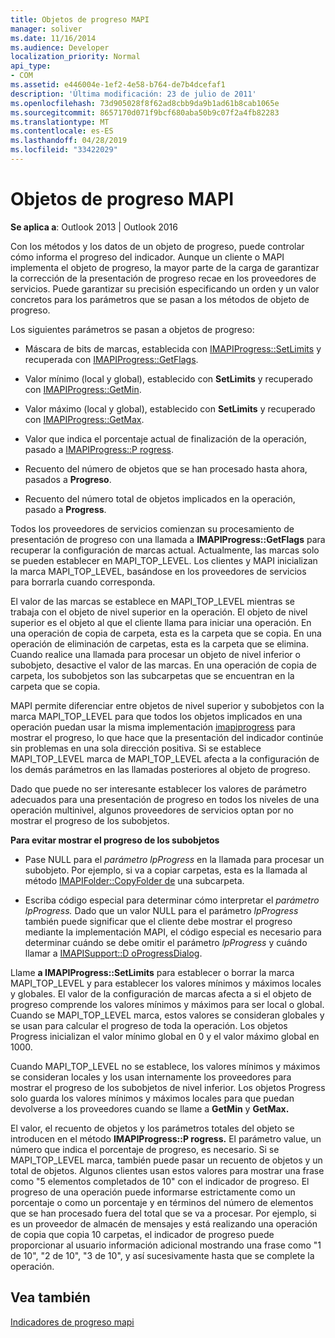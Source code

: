 ```yaml
---
title: Objetos de progreso MAPI
manager: soliver
ms.date: 11/16/2014
ms.audience: Developer
localization_priority: Normal
api_type:
- COM
ms.assetid: e446004e-1ef2-4e58-b764-de7b4dcefaf1
description: 'Última modificación: 23 de julio de 2011'
ms.openlocfilehash: 73d905028f8f62ad8cbb9da9b1ad61b8cab1065e
ms.sourcegitcommit: 8657170d071f9bcf680aba50b9c07f2a4fb82283
ms.translationtype: MT
ms.contentlocale: es-ES
ms.lasthandoff: 04/28/2019
ms.locfileid: "33422029"
---
```

# <a name="mapi-progress-objects"></a>Objetos de progreso MAPI

  
  
**Se aplica a**: Outlook 2013 | Outlook 2016 
  
Con los métodos y los datos de un objeto de progreso, puede controlar cómo informa el progreso del indicador. Aunque un cliente o MAPI implementa el objeto de progreso, la mayor parte de la carga de garantizar la corrección de la presentación de progreso recae en los proveedores de servicios. Puede garantizar su precisión especificando un orden y un valor concretos para los parámetros que se pasan a los métodos de objeto de progreso.
  
Los siguientes parámetros se pasan a objetos de progreso:
  
- Máscara de bits de marcas, establecida con [IMAPIProgress::SetLimits](imapiprogress-setlimits.md) y recuperada con [IMAPIProgress::GetFlags](imapiprogress-getflags.md).
    
- Valor mínimo (local y global), establecido con **SetLimits** y recuperado con [IMAPIProgress::GetMin](imapiprogress-getmin.md).
    
- Valor máximo (local y global), establecido con **SetLimits** y recuperado con [IMAPIProgress::GetMax](imapiprogress-getmax.md).
    
- Valor que indica el porcentaje actual de finalización de la operación, pasado a [IMAPIProgress::P rogress](imapiprogress-progress.md).
    
- Recuento del número de objetos que se han procesado hasta ahora, pasados a **Progreso**.
    
- Recuento del número total de objetos implicados en la operación, pasado a **Progress**.
    
Todos los proveedores de servicios comienzan su procesamiento de presentación de progreso con una llamada a **IMAPIProgress::GetFlags** para recuperar la configuración de marcas actual. Actualmente, las marcas solo se pueden establecer en MAPI_TOP_LEVEL. Los clientes y MAPI inicializan la marca MAPI_TOP_LEVEL, basándose en los proveedores de servicios para borrarla cuando corresponda. 
  
El valor de las marcas se establece en MAPI_TOP_LEVEL mientras se trabaja con el objeto de nivel superior en la operación. El objeto de nivel superior es el objeto al que el cliente llama para iniciar una operación. En una operación de copia de carpeta, esta es la carpeta que se copia. En una operación de eliminación de carpetas, esta es la carpeta que se elimina. Cuando realice una llamada para procesar un objeto de nivel inferior o subobjeto, desactive el valor de las marcas. En una operación de copia de carpeta, los subobjetos son las subcarpetas que se encuentran en la carpeta que se copia. 
  
MAPI permite diferenciar entre objetos de nivel superior y subobjetos con la marca MAPI_TOP_LEVEL para que todos los objetos implicados en una operación puedan usar la misma implementación [imapiprogress](imapiprogressiunknown.md) para mostrar el progreso, lo que hace que la presentación del indicador continúe sin problemas en una sola dirección positiva. Si se establece MAPI_TOP_LEVEL marca de MAPI_TOP_LEVEL afecta a la configuración de los demás parámetros en las llamadas posteriores al objeto de progreso. 
  
Dado que puede no ser interesante establecer los valores de parámetro adecuados para una presentación de progreso en todos los niveles de una operación multinivel, algunos proveedores de servicios optan por no mostrar el progreso de los subobjetos. 
  
 **Para evitar mostrar el progreso de los subobjetos**
  
- Pase NULL para el  _parámetro lpProgress_ en la llamada para procesar un subobjeto. Por ejemplo, si va a copiar carpetas, esta es la llamada al método [IMAPIFolder::CopyFolder de](imapifolder-copyfolder.md) una subcarpeta. 
    
- Escriba código especial para determinar cómo interpretar el _parámetro lpProgress._ Dado que un valor NULL para el parámetro  _lpProgress_ también puede significar que el cliente debe mostrar el progreso mediante la implementación MAPI, el código especial es necesario para determinar cuándo se debe omitir el parámetro  _lpProgress_ y cuándo llamar a [IMAPISupport::D oProgressDialog](imapisupport-doprogressdialog.md).
    
Llame **a IMAPIProgress::SetLimits** para establecer o borrar la marca MAPI_TOP_LEVEL y para establecer los valores mínimos y máximos locales y globales. El valor de la configuración de marcas afecta a si el objeto de progreso comprende los valores mínimos y máximos para ser local o global. Cuando se MAPI_TOP_LEVEL marca, estos valores se consideran globales y se usan para calcular el progreso de toda la operación. Los objetos Progress inicializan el valor mínimo global en 0 y el valor máximo global en 1000. 
  
Cuando MAPI_TOP_LEVEL no se establece, los valores mínimos y máximos se consideran locales y los usan internamente los proveedores para mostrar el progreso de los subobjetos de nivel inferior. Los objetos Progress solo guarda los valores mínimos y máximos locales para que puedan devolverse a los proveedores cuando se llame a **GetMin** y **GetMax.** 
  
El valor, el recuento de objetos y los parámetros totales del objeto se introducen en el método **IMAPIProgress::P rogress.** El parámetro value, un número que indica el porcentaje de progreso, es necesario. Si se MAPI_TOP_LEVEL marca, también puede pasar un recuento de objetos y un total de objetos. Algunos clientes usan estos valores para mostrar una frase como "5 elementos completados de 10" con el indicador de progreso. El progreso de una operación puede informarse estrictamente como un porcentaje o como un porcentaje y en términos del número de elementos que se han procesado fuera del total que se va a procesar. Por ejemplo, si es un proveedor de almacén de mensajes y está realizando una operación de copia que copia 10 carpetas, el indicador de progreso puede proporcionar al usuario información adicional mostrando una frase como "1 de 10", "2 de 10", "3 de 10", y así sucesivamente hasta que se complete la operación. 
  
## <a name="see-also"></a>Vea también



[Indicadores de progreso mapi](mapi-progress-indicators.md)


